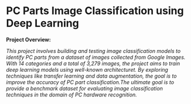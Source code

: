 # PC Parts Image Classification using Deep Learning

**Project Overview:**

_This project involves building and testing image classification models to identify PC parts from a dataset of images collected from Google Images. With 14 categories and a total of 3,279 images, the project aims to train deep learning models using well-known architecturet. By exploring techniques like transfer learning and data augmentation, the goal is to improve the accuracy of PC part classification.The ultimate goal is to provide a benchmark dataset for evaluating image classification techniques in the domain of PC hardware recognition._
